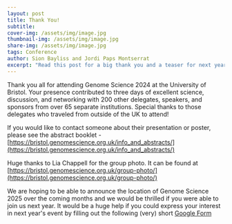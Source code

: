```yaml
---
layout: post
title: Thank You!
subtitle: 
cover-img: /assets/img/image.jpg
thumbnail-img: /assets/img/image.jpg
share-img: /assets/img/image.jpg
tags: Conference
author: Sion Bayliss and Jordi Paps Montserrat
excerpt: "Read this post for a big thank you and a teaser for next year's event!"
---
```


Thank you all for attending Genome Science 2024 at the University of Bristol. Your presence contributed to three days of excellent science, discussion, and networking with 200 other delegates, speakers, and sponsors from over 65 separate institutions. Special thanks to those delegates who traveled from outside of the UK to attend!

If you would like to contact someone about their presentation or poster, please see the abstract booklet - [https://bristol.genomescience.org.uk/info_and_abstracts/](https://bristol.genomescience.org.uk/info_and_abstracts/)

Huge thanks to Lia Chappell for the group photo. It can be found at [https://bristol.genomescience.org.uk/group-photo/](https://bristol.genomescience.org.uk/group-photo/)

We are hoping to be able to announce the location of Genome Science 2025 over the coming months and we would be thrilled if you were able to join us next year. It would be a huge help if you could express your interest in next year's event by filling out the following (very) short [Google Form](https://docs.google.com/forms/d/e/1FAIpQLScd3YDOGoqr1vop1Eg4tOf4ZSbh13MLwFXwXFJOQbgeYbwyTw/viewform)

